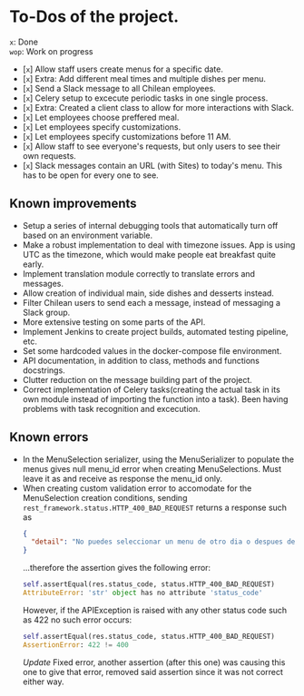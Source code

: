 # To-Dos of the project.

`x`: Done <br>
`wop`: Work on progress <br>


- [`x`] Allow staff users create menus for a specific date.
- [`x`] Extra: Add different meal times and multiple dishes per menu.
- [`x`] Send a Slack message to all Chilean employees.
- [`x`] Celery setup to excecute periodic tasks in one single process.
- [`x`] Extra: Created a client class to allow for more interactions with Slack.
- [`x`] Let employees choose preffered meal.
- [`x`] Let employees specify customizations.
- [`x`] Let employees specify customizations before 11 AM.
- [`x`] Allow staff to see everyone's requests, but only users to see their own
        requests.
- [`x`] Slack messages contain an URL (with Sites) to today's menu. This has to
        be open for every one to see.

## Known improvements

- Setup a series of internal debugging tools that automatically turn off based
  on an environment variable.
- Make a robust implementation to deal with timezone issues. App is using UTC
  as the timezone, which would make people eat breakfast quite early.
- Implement translation module correctly to translate errors and messages.
- Allow creation of individual main, side dishes and desserts instead.
- Filter Chilean users to send each a message, instead of messaging a Slack
  group.
- More extensive testing on some parts of the API.
- Implement Jenkins to create project builds, automated testing pipeline, etc.
- Set some hardcoded values in the docker-compose file environment.
- API documentation, in addition to class, methods and functions docstrings.
- Clutter reduction on the message building part of the project.
- Correct implementation of Celery tasks(creating the actual task in its own
  module instead of importing the function into a task). Been having problems
  with task recognition and excecution.

## Known errors
- In the MenuSelection serializer, using the MenuSerializer to populate the
  menus gives null menu_id error when creating MenuSelections. Must leave it as
  and receive as response the menu_id only.
- When creating custom validation error to accomodate for the MenuSelection
  creation conditions, sending `rest_framework.status.HTTP_400_BAD_REQUEST` 
  returns a response such as
  ```json
  {
    "detail": "No puedes seleccionar un menu de otro dia o despues de las 11"
  }
  ```
  ...therefore the assertion gives the following error:
  ```python
  self.assertEqual(res.status_code, status.HTTP_400_BAD_REQUEST)
  AttributeError: 'str' object has no attribute 'status_code'
  ```
  However, if the APIException is raised with any other status code such as 422
  no such error occurs: 
  ```python
  self.assertEqual(res.status_code, status.HTTP_400_BAD_REQUEST)
  AssertionError: 422 != 400
  ```
  *Update* Fixed error, another assertion (after this one) was causing this one
  to give that error, removed said assertion since it was not correct either
  way.
 